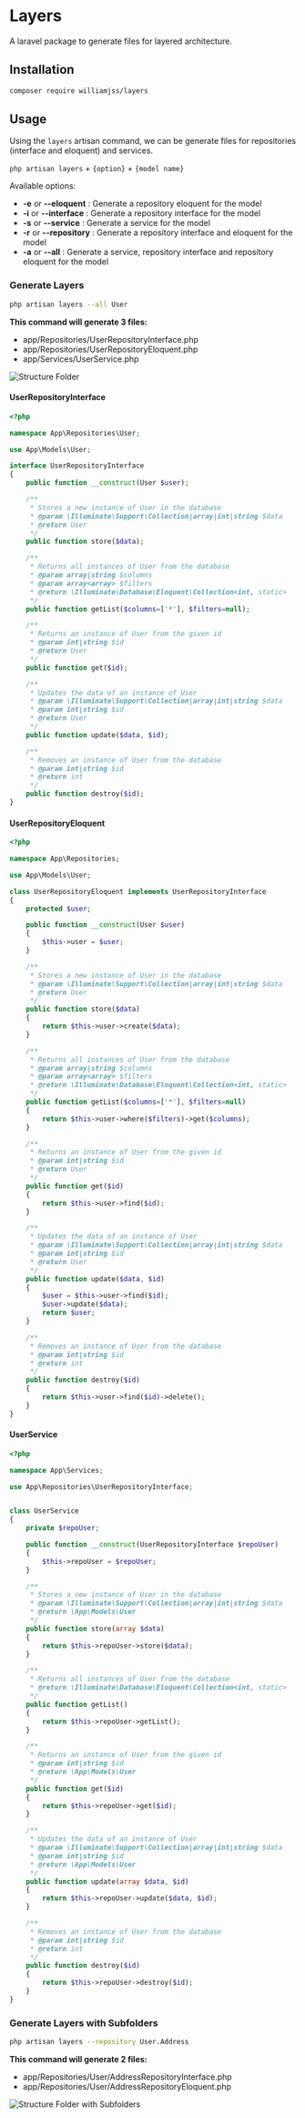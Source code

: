 # Layers

A laravel package to generate files for layered architecture.

## Installation

```bash
composer require williamjss/layers
```

## Usage

Using the `layers` artisan command, we can be generate files for repositories (interface and eloquent) and services.

`php artisan layers` + `{option}` + `{model name}`

Available options:

- **-e** or **--eloquent** : Generate a repository eloquent for the model
- **-i** or **--interface** : Generate a repository interface for the model
- **-s** or **--service** : Generate a service for the model
- **-r** or **--repository** : Generate a repository interface and eloquent for the model
- **-a** or **--all** : Generate a service, repository interface and repository eloquent for the model

### Generate Layers
```bash
php artisan layers --all User
```

**This command will generate 3 files:**
- app/Repositories/UserRepositoryInterface.php
- app/Repositories/UserRepositoryEloquent.php
- app/Services/UserService.php

<img src="./assets/structure_folder.png" alt="Structure Folder" />

#### UserRepositoryInterface
```php
<?php

namespace App\Repositories\User;

use App\Models\User;

interface UserRepositoryInterface
{
    public function __construct(User $user);

    /**
     * Stores a new instance of User in the database
     * @param \Illuminate\Support\Collection|array|int|string $data
     * @return User
     */
    public function store($data);

    /**
     * Returns all instances of User from the database
     * @param array|string $columns
     * @param array<array> $filters
     * @return \Illuminate\Database\Eloquent\Collection<int, static>
     */
    public function getList($columns=['*'], $filters=null);

    /**
     * Returns an instance of User from the given id
     * @param int|string $id
     * @return User
     */
    public function get($id);

    /**
     * Updates the data of an instance of User
     * @param \Illuminate\Support\Collection|array|int|string $data
     * @param int|string $id
     * @return User
     */
    public function update($data, $id);

    /**
     * Removes an instance of User from the database
     * @param int|string $id
     * @return int
     */
    public function destroy($id);
}
```

#### UserRepositoryEloquent
```php
<?php

namespace App\Repositories;

use App\Models\User;

class UserRepositoryEloquent implements UserRepositoryInterface
{
    protected $user;

    public function __construct(User $user)
    {
        $this->user = $user;
    }

    /**
     * Stores a new instance of User in the database
     * @param \Illuminate\Support\Collection|array|int|string $data
     * @return User
     */
    public function store($data)
    {
        return $this->user->create($data);
    }

    /**
     * Returns all instances of User from the database
     * @param array|string $columns
     * @param array<array> $filters
     * @return \Illuminate\Database\Eloquent\Collection<int, static>
     */
    public function getList($columns=['*'], $filters=null)
    {
        return $this->user->where($filters)->get($columns);
    }

    /**
     * Returns an instance of User from the given id
     * @param int|string $id
     * @return User
     */
    public function get($id)
    {
        return $this->user->find($id);
    }

    /**
     * Updates the data of an instance of User
     * @param \Illuminate\Support\Collection|array|int|string $data
     * @param int|string $id
     * @return User
     */
    public function update($data, $id)
    {
        $user = $this->user->find($id);
        $user->update($data);
        return $user;
    }

    /**
     * Removes an instance of User from the database
     * @param int|string $id
     * @return int
     */
    public function destroy($id)
    {
        return $this->user->find($id)->delete();
    }
}

```

#### UserService
```php
<?php

namespace App\Services;

use App\Repositories\UserRepositoryInterface;


class UserService
{
    private $repoUser;

    public function __construct(UserRepositoryInterface $repoUser)
    {
        $this->repoUser = $repoUser;
    }

    /**
     * Stores a new instance of User in the database
     * @param \Illuminate\Support\Collection|array|int|string $data
     * @return \App\Models\User
     */
    public function store(array $data)
    {
        return $this->repoUser->store($data);
    }

    /**
     * Returns all instances of User from the database
     * @return \Illuminate\Database\Eloquent\Collection<int, static>
     */
    public function getList()
    {
        return $this->repoUser->getList();
    }

    /**
     * Returns an instance of User from the given id
     * @param int|string $id
     * @return \App\Models\User
     */
    public function get($id)
    {
        return $this->repoUser->get($id);
    }

    /**
     * Updates the data of an instance of User
     * @param \Illuminate\Support\Collection|array|int|string $data
     * @param int|string $id
     * @return \App\Models\User
     */
    public function update(array $data, $id)
    {
        return $this->repoUser->update($data, $id);
    }

    /**
     * Removes an instance of User from the database
     * @param int|string $id
     * @return int
     */
    public function destroy($id)
    {
        return $this->repoUser->destroy($id);
    }
}

```

### Generate Layers with Subfolders
```bash
php artisan layers --repository User.Address
```

**This command will generate 2 files:**
- app/Repositories/User/AddressRepositoryInterface.php
- app/Repositories/User/AddressRepositoryEloquent.php

<img src="./assets/structure_folder_with_subfolders.png" alt="Structure Folder with Subfolders" />
